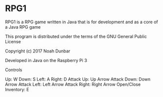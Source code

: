 # RPG1
RPG1 is a RPG game written in Java that is for development and as a core of a Java RPG game

This program is distributed under the terms of the GNU General Public License

Copyright (c) 2017 Noah Dunbar

Developed in Java on the Raspberry Pi 3

Controls

Up: W
Down: S
Left: A
Right: D
Attack Up: Up Arrow
Attack Down: Down Arrow
Attack Left: Left Arrow
Attack Right: Right Arrow
Open/Close Inventory: E
